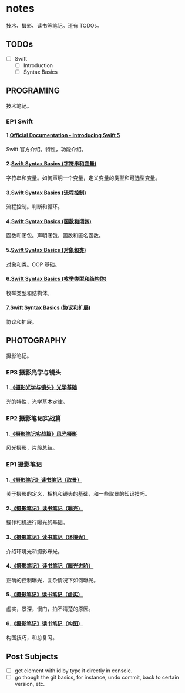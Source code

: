 # notes

技术、摄影、读书等笔记。还有 TODOs。

## TODOs

- [ ] Swift
  - [ ] Introduction
  - [ ] Syntax Basics

## PROGRAMING

技术笔记。

### EP1 Swift

#### 1.[Official Documentation - Introducing Swift 5](https://github.com/zfanli/notes/blob/master/swift/1.SwiftIntroduction.md)

Swift 官方介绍。特性，功能介绍。

#### 2.[Swift Syntax Basics (字符串和变量)](<https://github.com/zfanli/notes/blob/master/swift/2.SyntaxBasics(Strings&Variables).md>)

字符串和变量。如何声明一个变量，定义变量的类型和可选型变量。

#### 3.[Swift Syntax Basics (流程控制)](<https://github.com/zfanli/notes/blob/master/swift/3.SyntaxBasics(FlowControl).md>)

流程控制。判断和循环。

#### 4.[Swift Syntax Basics (函数和闭包)](<https://github.com/zfanli/notes/blob/master/swift/4.SyntaxBasics(Functions&Closures).md>)

函数和闭包。声明闭包，函数和匿名函数。

#### 5.[Swift Syntax Basics (对象和类)](<https://github.com/zfanli/notes/blob/master/swift/5.SyntaxBasics(Objects&Classes).md>)

对象和类。OOP 基础。

#### 6.[Swift Syntax Basics (枚举类型和结构体)](<https://github.com/zfanli/notes/blob/master/swift/6.SyntaxBasics(Enumerations&Structures).md>)

枚举类型和结构体。

#### 7.[Swift Syntax Basics (协议和扩展)](<https://github.com/zfanli/notes/blob/master/swift/7.SyntaxBasics(Protocols&Extensions).md>)

协议和扩展。

## PHOTOGRAPHY

摄影笔记。

### EP3 摄影光学与镜头

#### 1.[《摄影光学与镜头》光学基础](https://github.com/zfanli/notes/blob/master/photography/EP3.1.OpticsBasics.md)

光的特性，光学基本定律。

### EP2 摄影笔记实战篇

#### 1.[《摄影笔记实战篇》风光摄影](https://github.com/zfanli/notes/blob/master/photography/EP2.1.LandscapePhotography.md)

风光摄影，片段总结。

### EP1 摄影笔记

#### 1.[《摄影笔记》读书笔记（取景）](https://github.com/zfanli/notes/blob/master/photography/EP1.1.Basics.md)

关于摄影的定义，相机和镜头的基础，和一些取景的知识技巧。

#### 2.[《摄影笔记》读书笔记（曝光）](https://github.com/zfanli/notes/blob/master/photography/EP1.2.ExposureBasics.md)

操作相机进行曝光的基础。

#### 3.[《摄影笔记》读书笔记（环境光）](https://github.com/zfanli/notes/blob/master/photography/EP1.3.AmbientLight.md)

介绍环境光和摄影布光。

#### 4.[《摄影笔记》读书笔记（曝光进阶）](https://github.com/zfanli/notes/blob/master/photography/EP1.4.ExposureAdvanced.md)

正确的控制曝光，复杂情况下如何曝光。

#### 5.[《摄影笔记》读书笔记（虚实）](https://github.com/zfanli/notes/blob/master/photography/EP1.5.DepthOfField.md)

虚实，景深，慢门，拍不清楚的原因。

#### 6.[《摄影笔记》读书笔记（构图）](https://github.com/zfanli/notes/blob/master/photography/EP1.6.Composition.md)

构图技巧，和总复习。

## Post Subjects

- [ ] get element with id by type it directly in console.
- [ ] go though the git basics, for instance, undo commit, back to certain version, etc.
